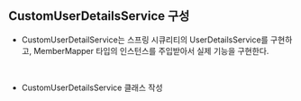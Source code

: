 ## CustomUserDetailsService 구성
- CustomUserDetailService는 스프링 시큐리티의 UserDetailsService를 구현하고, MemberMapper 타입의 인스턴스를 주입받아서 실제 기능을 구현한다.

<br>

- CustomUserDetailsService 클래스 작성